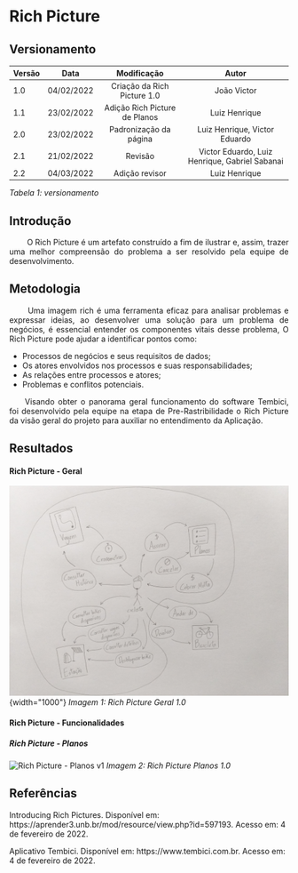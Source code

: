 # Rich Picture
## Versionamento

| Versão | Data | Modificação | Autor |
|-|-|:-:|:-:|
| 1.0 | 04/02/2022 | Criação da Rich Picture 1.0 | João Victor |
| 1.1 | 23/02/2022 | Adição Rich Picture de Planos | Luiz Henrique  |
| 2.0 | 23/02/2022 | Padronização da página | Luiz Henrique, Victor Eduardo |
| 2.1 | 21/02/2022 | Revisão | Victor Eduardo, Luiz Henrique, Gabriel Sabanai |
| 2.2 | 04/03/2022 | Adição revisor | Luiz Henrique |

*Tabela 1: versionamento*

## Introdução

<p align="justify">&emsp;&emsp; O Rich Picture é um artefato construído a fim de ilustrar e, assim, trazer uma melhor compreensão do problema a ser resolvido pela equipe de desenvolvimento.</p>

## Metodologia

<p align="justify">&emsp;&emsp; Uma imagem rich é uma ferramenta eficaz para analisar problemas e expressar ideias, ao desenvolver uma solução para um problema de negócios, é essencial entender os componentes vitais desse problema, O Rich Picture pode ajudar a identificar pontos como:</p>

- Processos de negócios e seus requisitos de dados;
- Os atores envolvidos nos processos e suas responsabilidades;
- As relações entre processos e atores;
- Problemas e conflitos potenciais.

<p align="justify">&emsp;&emsp;Visando obter o panorama geral funcionamento do software Tembici, foi desenvolvido pela equipe na etapa de Pre-Rastribilidade o Rich Picture da visão geral do projeto para auxiliar no entendimento da Aplicação.</p>

## Resultados
#### Rich Picture - Geral
![Rich Picture v1](../assets/pre-rastreabilidade/richPictureV1.jpg){width="1000"}
*Imagem 1: Rich Picture Geral 1.0*

#### Rich Picture - Funcionalidades
##### Rich Picture - Planos

![Rich Picture - Planos v1](../assets/pre-rastreabilidade/richPicturePlanosV1.png)
*Imagem 2: Rich Picture Planos 1.0*

## Referências 

<p>Introducing Rich Pictures. Disponível em: https://aprender3.unb.br/mod/resource/view.php?id=597193. Acesso em: 4 de fevereiro de 2022.</p>
<p>Aplicativo Tembici. Disponível em: https://www.tembici.com.br. Acesso em: 4 de fevereiro de 2022.</p>